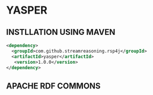 # YASPER

## INSTLLATION USING MAVEN

```xml
<dependency>
  <groupId>com.github.streamreasoning.rsp4j</groupId>
  <artifactId>yasper</artifactId>
   <version>1.0.0</version>
</dependency>
```

## APACHE RDF COMMONS




